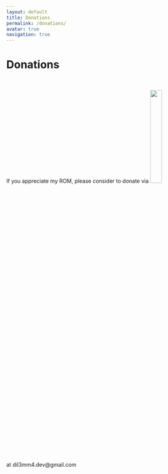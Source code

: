 ```yaml
---
layout: default
title: Donations
permalink: /donations/
avatar: true
navigation: true
---
```

# Donations

<br>

<p>If you appreciate my ROM, please consider to donate via <img src="hhttps://upload.wikimedia.org/wikipedia/commons/thumb/b/b5/PayPal.svg/2000px-PayPal.svg.png" style="width: 25%"> at dil3mm4.dev@gmail.com</p>
